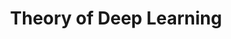 ---
index: 8
title: "Theory of Deep Learning"
description: ""
lastUpdated: "2023-02-01"
part: "3-safety"
headings: []
authors: 
- Jesse Hoogland: https://jessehoogland.com
slug: 3-safety/8-theory-of-dl
published: false
---